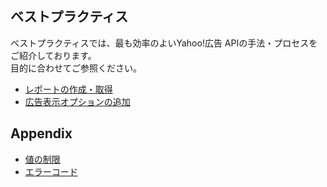 ## ベストプラクティス
ベストプラクティスでは、最も効率のよいYahoo!広告 APIの手法・プロセスをご紹介しております。<br>目的に合わせてご参照ください。
* [レポートの作成・取得](/docs/bestpractice/ja/search_ads_report.md)
* [広告表示オプションの追加](/docs/bestpractice/ja/addisplayoption.md)

## Appendix
* [値の制限](/docs/bestpractice/ja/constraints.md)
* [エラーコード](/docs/bestpractice/ja/errorcodes.md)
